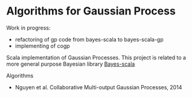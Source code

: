 # Algorithms for Gaussian Process

Work in progress:
- refactoring of gp code from bayes-scala to bayes-scala-gp
- implementing of cogp

Scala implementation of Gaussian Processes. This project is related to a more general purpose Bayesian library [Bayes-scala](https://github.com/danielkorzekwa/bayes-scala)

Algorithms
* Nguyen et al. Collaborative Multi-output Gaussian Processes, 2014

